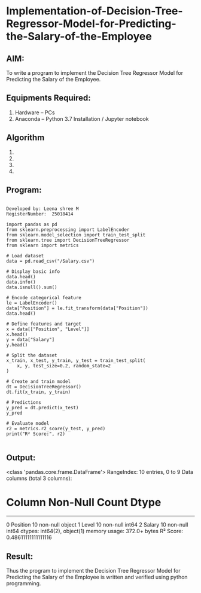 # Implementation-of-Decision-Tree-Regressor-Model-for-Predicting-the-Salary-of-the-Employee

## AIM:
To write a program to implement the Decision Tree Regressor Model for Predicting the Salary of the Employee.

## Equipments Required:
1. Hardware – PCs
2. Anaconda – Python 3.7 Installation / Jupyter notebook

## Algorithm
1. 
2. 
3. 
4. 

## Program:
```

Developed by: Leena shree M
RegisterNumber:  25018414

import pandas as pd
from sklearn.preprocessing import LabelEncoder
from sklearn.model_selection import train_test_split
from sklearn.tree import DecisionTreeRegressor
from sklearn import metrics

# Load dataset
data = pd.read_csv("/Salary.csv")

# Display basic info
data.head()
data.info()
data.isnull().sum()

# Encode categorical feature
le = LabelEncoder()
data["Position"] = le.fit_transform(data["Position"])
data.head()

# Define features and target
x = data[["Position", "Level"]]
x.head()
y = data["Salary"]
y.head()

# Split the dataset
x_train, x_test, y_train, y_test = train_test_split(
    x, y, test_size=0.2, random_state=2
)

# Create and train model
dt = DecisionTreeRegressor()
dt.fit(x_train, y_train)

# Predictions
y_pred = dt.predict(x_test)
y_pred

# Evaluate model
r2 = metrics.r2_score(y_test, y_pred)
print("R² Score:", r2)


```

## Output:
<class 'pandas.core.frame.DataFrame'>
RangeIndex: 10 entries, 0 to 9
Data columns (total 3 columns):
 #   Column    Non-Null Count  Dtype
---  ------    --------------  -----
 0   Position  10 non-null     object
 1   Level     10 non-null     int64
 2   Salary    10 non-null     int64
dtypes: int64(2), object(1)
memory usage: 372.0+ bytes
R² Score: 0.48611111111111116


## Result:
Thus the program to implement the Decision Tree Regressor Model for Predicting the Salary of the Employee is written and verified using python programming.
